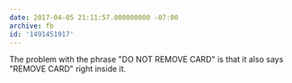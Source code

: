 ```yaml
---
date: 2017-04-05 21:11:57.000000000 -07:00
archive: fb
id: '1491451917'
---
```


The problem with the phrase "DO NOT REMOVE CARD" is that it also says "REMOVE CARD" right inside it.
